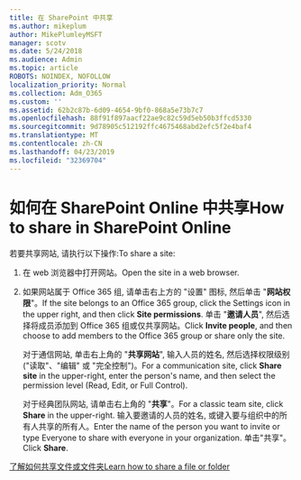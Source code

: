 ```yaml
---
title: 在 SharePoint 中共享
ms.author: mikeplum
author: MikePlumleyMSFT
manager: scotv
ms.date: 5/24/2018
ms.audience: Admin
ms.topic: article
ROBOTS: NOINDEX, NOFOLLOW
localization_priority: Normal
ms.collection: Adm_O365
ms.custom: ''
ms.assetid: 62b2c87b-6d09-4654-9bf0-868a5e73b7c7
ms.openlocfilehash: 88f91f897aacf22ae9c82c59d5eb50b3ffcd5330
ms.sourcegitcommit: 9d78905c512192ffc4675468abd2efc5f2e4baf4
ms.translationtype: MT
ms.contentlocale: zh-CN
ms.lasthandoff: 04/23/2019
ms.locfileid: "32369704"
---
```

# <a name="how-to-share-in-sharepoint-online"></a><span data-ttu-id="b9ba5-102">如何在 SharePoint Online 中共享</span><span class="sxs-lookup"><span data-stu-id="b9ba5-102">How to share in SharePoint Online</span></span>

<span data-ttu-id="b9ba5-103">若要共享网站, 请执行以下操作:</span><span class="sxs-lookup"><span data-stu-id="b9ba5-103">To share a site:</span></span>
  
1. <span data-ttu-id="b9ba5-104">在 web 浏览器中打开网站。</span><span class="sxs-lookup"><span data-stu-id="b9ba5-104">Open the site in a web browser.</span></span>
    
2. <span data-ttu-id="b9ba5-105">如果网站属于 Office 365 组, 请单击右上方的 "设置" 图标, 然后单击 "**网站权限**"。</span><span class="sxs-lookup"><span data-stu-id="b9ba5-105">If the site belongs to an Office 365 group, click the Settings icon in the upper right, and then click **Site permissions**.</span></span> <span data-ttu-id="b9ba5-106">单击 "**邀请人员**", 然后选择将成员添加到 Office 365 组或仅共享网站。</span><span class="sxs-lookup"><span data-stu-id="b9ba5-106">Click **Invite people**, and then choose to add members to the Office 365 group or share only the site.</span></span> 
    
    <span data-ttu-id="b9ba5-107">对于通信网站, 单击右上角的 "**共享网站**", 输入人员的姓名, 然后选择权限级别 ("读取"、"编辑" 或 "完全控制")。</span><span class="sxs-lookup"><span data-stu-id="b9ba5-107">For a communication site, click **Share site** in the upper-right, enter the person's name, and then select the permission level (Read, Edit, or Full Control).</span></span> 
    
    <span data-ttu-id="b9ba5-108">对于经典团队网站, 请单击右上角的 "**共享**"。</span><span class="sxs-lookup"><span data-stu-id="b9ba5-108">For a classic team site, click **Share** in the upper-right.</span></span> <span data-ttu-id="b9ba5-109">输入要邀请的人员的姓名, 或键入要与组织中的所有人共享的所有人。</span><span class="sxs-lookup"><span data-stu-id="b9ba5-109">Enter the name of the person you want to invite or type Everyone to share with everyone in your organization.</span></span> <span data-ttu-id="b9ba5-110">单击"共享"。</span><span class="sxs-lookup"><span data-stu-id="b9ba5-110">Click **Share**.</span></span>
    
[<span data-ttu-id="b9ba5-111">了解如何共享文件或文件夹</span><span class="sxs-lookup"><span data-stu-id="b9ba5-111">Learn how to share a file or folder</span></span>](https://go.microsoft.com/fwlink/?linkid=511430)
  

